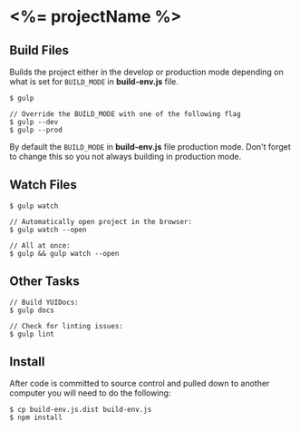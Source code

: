 # <%= projectName %>

## Build Files
Builds the project either in the develop or production mode depending on what is set for ```BUILD_MODE``` in **build-env.js** file.

    $ gulp

    // Override the BUILD_MODE with one of the following flag
    $ gulp --dev
    $ gulp --prod

By default the ```BUILD_MODE``` in **build-env.js** file production mode. Don't forget to change this so you not always building in production mode.

## Watch Files

    $ gulp watch

	// Automatically open project in the browser:
    $ gulp watch --open

	// All at once:
    $ gulp && gulp watch --open


## Other Tasks

    // Build YUIDocs:
    $ gulp docs

    // Check for linting issues:
    $ gulp lint

## Install
After code is committed to source control and pulled down to another computer you will need to do the following:

    $ cp build-env.js.dist build-env.js
    $ npm install
